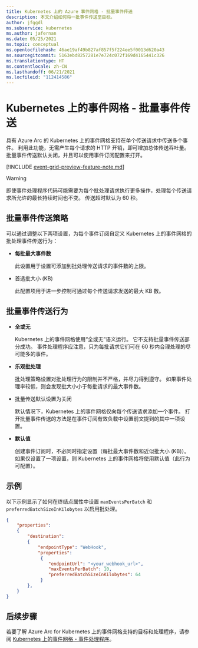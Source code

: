 ```yaml
---
title: Kubernetes 上的 Azure 事件网格 - 批量事件传送
description: 本文介绍如何将一批事件传送至目标。
author: jfggdl
ms.subservice: kubernetes
ms.author: jafernan
ms.date: 05/25/2021
ms.topic: conceptual
ms.openlocfilehash: 46ae19af49b827af857f5f224ee5f0013d620a43
ms.sourcegitcommit: 5163ebd8257281e7e724c072f169d4165441c326
ms.translationtype: HT
ms.contentlocale: zh-CN
ms.lasthandoff: 06/21/2021
ms.locfileid: "112414586"
---
```

# <a name="event-grid-on-kubernetes---batch-event-delivery"></a>Kubernetes 上的事件网格 - 批量事件传送 
具有 Azure Arc 的 Kubernetes 上的事件网格支持在单个传送请求中传送多个事件。 利用此功能，无需产生每个请求的 HTTP 开销，即可增加总体传送吞吐量。 批量事件传送默认关闭，并且可以使用事件订阅配置来打开。 

[!INCLUDE [event-grid-preview-feature-note.md](../includes/event-grid-preview-feature-note.md)]

> [!WARNING]
> 即使事件处理程序代码可能需要为每个批处理请求执行更多操作，处理每个传送请求所允许的最长持续时间也不变。 传送超时默认为 60 秒。

## <a name="batch-event-delivery-policy"></a>批量事件传送策略
可以通过调整以下两项设置，为每个事件订阅自定义 Kubernetes 上的事件网格的批处理事件传送行为：

- **每批最大事件数**
    
    此设置用于设置可添加到批处理传送请求的事件数的上限。
- 首选批大小 (KB)
    
    此配置项用于进一步控制可通过每个传送请求发送的最大 KB 数。

## <a name="batch-event-delivery-behavior"></a>批量事件传送行为   

- **全或无**

    Kubernetes 上的事件网格使用“全或无”语义运行。 它不支持批量事件传送部分成功。 事件处理程序应注意，只为每批请求它们可在 60 秒内合理处理的尽可能多的事件。
- **乐观批处理**

    批处理策略设置对批处理行为的限制并不严格，并尽力得到遵守。 如果事件处理率较低，则会发现批大小小于每批请求的最大事件数。
- 批量传送默认设置为关闭

    默认情况下，Kubernetes 上的事件网格仅向每个传送请求添加一个事件。 打开批量事件传送的方法是在事件订阅有效负载中设置前文提到的其中一项设置。
- **默认值**

    创建事件订阅时，不必同时指定设置（每批最大事件数和近似批大小 (KB)）。 如果仅设置了一项设置，则 Kubernetes 上的事件网格将使用默认值（此行为可配置）。 

## <a name="example"></a>示例
以下示例显示了如何在终结点属性中设置 `maxEventsPerBatch` 和 `preferredBatchSizeInKilobytes` 以启用批处理。 

```json
{
    "properties":
    {
        "destination":
        {
            "endpointType": "WebHook",
            "properties":
             {
                "endpointUrl": "<your_webhook_url>",
                "maxEventsPerBatch": 10,
                "preferredBatchSizeInKilobytes": 64
             }
        },
    }
}
```

## <a name="next-steps"></a>后续步骤
若要了解 Azure Arc for Kubernetes 上的事件网格支持的目标和处理程序，请参阅 [Kubernetes 上的事件网格 - 事件处理程序](event-handlers.md)。
